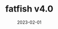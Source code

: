 ---
title       : fatfish v4.0
description : Quatrième itération du portfolio maison de l'agence numérique fatfish.
date        : 2023-02-01
link        : https://fatfish.ca/
company     : fatfish
extraInfos: 
  - WordPress
  - GSAP
---